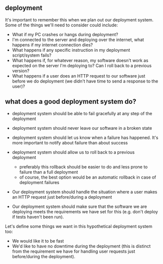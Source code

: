 ## deployment

It's important to remember this when we plan out our deployment system. Some of the things we'll need to consider could include:

- What if my PC crashes or hangs during deployment?
- I'm connected to the server and deploying over the internet, what happens if my internet connection dies?
- What happens if any specific instruction in my deployment script/system fails?
- What happens if, for whatever reason, my software doesn't work as expected on the server I'm deploying to? Can I roll back to a previous version?
- What happens if a user does an HTTP request to our software just before we do deployment (we didn't have time to send a response to the user)?

## what does a good deployment system do?

- deployment system should be able to fail gracefully at any step of the deployment
- deployment system should never leave our software in a broken state
- deployment system should let us know when a failure has happened. It's more important to notify about failure than about success
- deployment system should allow us to roll back to a previous deployment

  - preferably this rollback should be easier to do and less prone to failure than a full deployment
  - of course, the best option would be an automatic rollback in case of deployment failures

- Our deployment system should handle the situation where a user makes an HTTP request just before/during a deployment
- Our deployment system should make sure that the software we are deploying meets the requirements we have set for this (e.g. don't deploy if tests haven't been run).

Let's define some things we want in this hypothetical deployment system too:

- We would like it to be fast
- We'd like to have no downtime during the deployment (this is distinct from the requirement we have for handling user requests just before/during the deployment).
